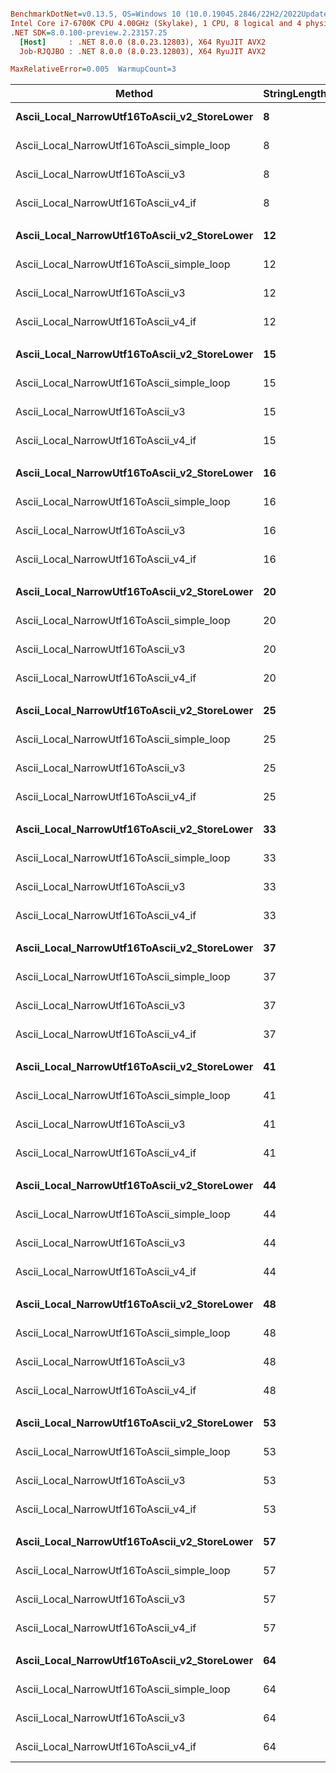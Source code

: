 ``` ini

BenchmarkDotNet=v0.13.5, OS=Windows 10 (10.0.19045.2846/22H2/2022Update)
Intel Core i7-6700K CPU 4.00GHz (Skylake), 1 CPU, 8 logical and 4 physical cores
.NET SDK=8.0.100-preview.2.23157.25
  [Host]     : .NET 8.0.0 (8.0.23.12803), X64 RyuJIT AVX2
  Job-RJQJBO : .NET 8.0.0 (8.0.23.12803), X64 RyuJIT AVX2

MaxRelativeError=0.005  WarmupCount=3  

```
|                                       Method | StringLengthInChars |  Scenario |     Mean |     Error |    StdDev |   Median | Ratio | RatioSD |
|--------------------------------------------- |-------------------- |---------- |---------:|----------:|----------:|---------:|------:|--------:|
| **Ascii_Local_NarrowUtf16ToAscii_v2_StoreLower** |                   **8** | **AsciiOnly** | **4.281 ns** | **0.0079 ns** | **0.0070 ns** | **4.280 ns** |  **1.00** |    **0.00** |
|   Ascii_Local_NarrowUtf16ToAscii_simple_loop |                   8 | AsciiOnly | 3.419 ns | 0.0044 ns | 0.0041 ns | 3.418 ns |  0.80 |    0.00 |
|            Ascii_Local_NarrowUtf16ToAscii_v3 |                   8 | AsciiOnly | 4.928 ns | 0.0318 ns | 0.0435 ns | 4.921 ns |  1.15 |    0.01 |
|         Ascii_Local_NarrowUtf16ToAscii_v4_if |                   8 | AsciiOnly | 4.109 ns | 0.0078 ns | 0.0073 ns | 4.107 ns |  0.96 |    0.00 |
|                                              |                     |           |          |           |           |          |       |         |
| **Ascii_Local_NarrowUtf16ToAscii_v2_StoreLower** |                  **12** | **AsciiOnly** | **4.778 ns** | **0.0065 ns** | **0.0060 ns** | **4.778 ns** |  **1.00** |    **0.00** |
|   Ascii_Local_NarrowUtf16ToAscii_simple_loop |                  12 | AsciiOnly | 4.004 ns | 0.0028 ns | 0.0026 ns | 4.005 ns |  0.84 |    0.00 |
|            Ascii_Local_NarrowUtf16ToAscii_v3 |                  12 | AsciiOnly | 7.243 ns | 0.0333 ns | 0.0311 ns | 7.234 ns |  1.52 |    0.01 |
|         Ascii_Local_NarrowUtf16ToAscii_v4_if |                  12 | AsciiOnly | 4.105 ns | 0.0073 ns | 0.0065 ns | 4.102 ns |  0.86 |    0.00 |
|                                              |                     |           |          |           |           |          |       |         |
| **Ascii_Local_NarrowUtf16ToAscii_v2_StoreLower** |                  **15** | **AsciiOnly** | **5.707 ns** | **0.0028 ns** | **0.0025 ns** | **5.707 ns** |  **1.00** |    **0.00** |
|   Ascii_Local_NarrowUtf16ToAscii_simple_loop |                  15 | AsciiOnly | 4.075 ns | 0.0077 ns | 0.0072 ns | 4.073 ns |  0.71 |    0.00 |
|            Ascii_Local_NarrowUtf16ToAscii_v3 |                  15 | AsciiOnly | 7.357 ns | 0.0084 ns | 0.0074 ns | 7.360 ns |  1.29 |    0.00 |
|         Ascii_Local_NarrowUtf16ToAscii_v4_if |                  15 | AsciiOnly | 4.138 ns | 0.0059 ns | 0.0055 ns | 4.137 ns |  0.73 |    0.00 |
|                                              |                     |           |          |           |           |          |       |         |
| **Ascii_Local_NarrowUtf16ToAscii_v2_StoreLower** |                  **16** | **AsciiOnly** | **5.300 ns** | **0.0051 ns** | **0.0047 ns** | **5.298 ns** |  **1.00** |    **0.00** |
|   Ascii_Local_NarrowUtf16ToAscii_simple_loop |                  16 | AsciiOnly | 4.088 ns | 0.0076 ns | 0.0071 ns | 4.086 ns |  0.77 |    0.00 |
|            Ascii_Local_NarrowUtf16ToAscii_v3 |                  16 | AsciiOnly | 5.365 ns | 0.1145 ns | 0.3037 ns | 5.251 ns |  1.10 |    0.09 |
|         Ascii_Local_NarrowUtf16ToAscii_v4_if |                  16 | AsciiOnly | 4.134 ns | 0.0043 ns | 0.0034 ns | 4.133 ns |  0.78 |    0.00 |
|                                              |                     |           |          |           |           |          |       |         |
| **Ascii_Local_NarrowUtf16ToAscii_v2_StoreLower** |                  **20** | **AsciiOnly** | **5.923 ns** | **0.0139 ns** | **0.0116 ns** | **5.917 ns** |  **1.00** |    **0.00** |
|   Ascii_Local_NarrowUtf16ToAscii_simple_loop |                  20 | AsciiOnly | 4.527 ns | 0.0154 ns | 0.0136 ns | 4.522 ns |  0.76 |    0.00 |
|            Ascii_Local_NarrowUtf16ToAscii_v3 |                  20 | AsciiOnly | 5.299 ns | 0.0326 ns | 0.0375 ns | 5.304 ns |  0.89 |    0.01 |
|         Ascii_Local_NarrowUtf16ToAscii_v4_if |                  20 | AsciiOnly | 4.721 ns | 0.0130 ns | 0.0121 ns | 4.724 ns |  0.80 |    0.00 |
|                                              |                     |           |          |           |           |          |       |         |
| **Ascii_Local_NarrowUtf16ToAscii_v2_StoreLower** |                  **25** | **AsciiOnly** | **6.558 ns** | **0.0124 ns** | **0.0116 ns** | **6.555 ns** |  **1.00** |    **0.00** |
|   Ascii_Local_NarrowUtf16ToAscii_simple_loop |                  25 | AsciiOnly | 5.155 ns | 0.0117 ns | 0.0110 ns | 5.149 ns |  0.79 |    0.00 |
|            Ascii_Local_NarrowUtf16ToAscii_v3 |                  25 | AsciiOnly | 5.663 ns | 0.0111 ns | 0.0098 ns | 5.660 ns |  0.86 |    0.00 |
|         Ascii_Local_NarrowUtf16ToAscii_v4_if |                  25 | AsciiOnly | 4.632 ns | 0.0276 ns | 0.0258 ns | 4.634 ns |  0.71 |    0.00 |
|                                              |                     |           |          |           |           |          |       |         |
| **Ascii_Local_NarrowUtf16ToAscii_v2_StoreLower** |                  **33** | **AsciiOnly** | **6.392 ns** | **0.0074 ns** | **0.0069 ns** | **6.393 ns** |  **1.00** |    **0.00** |
|   Ascii_Local_NarrowUtf16ToAscii_simple_loop |                  33 | AsciiOnly | 5.893 ns | 0.0108 ns | 0.0095 ns | 5.893 ns |  0.92 |    0.00 |
|            Ascii_Local_NarrowUtf16ToAscii_v3 |                  33 | AsciiOnly | 5.598 ns | 0.0341 ns | 0.0319 ns | 5.603 ns |  0.88 |    0.01 |
|         Ascii_Local_NarrowUtf16ToAscii_v4_if |                  33 | AsciiOnly | 4.636 ns | 0.0229 ns | 0.0215 ns | 4.636 ns |  0.73 |    0.00 |
|                                              |                     |           |          |           |           |          |       |         |
| **Ascii_Local_NarrowUtf16ToAscii_v2_StoreLower** |                  **37** | **AsciiOnly** | **7.107 ns** | **0.0091 ns** | **0.0085 ns** | **7.110 ns** |  **1.00** |    **0.00** |
|   Ascii_Local_NarrowUtf16ToAscii_simple_loop |                  37 | AsciiOnly | 5.885 ns | 0.0108 ns | 0.0101 ns | 5.886 ns |  0.83 |    0.00 |
|            Ascii_Local_NarrowUtf16ToAscii_v3 |                  37 | AsciiOnly | 5.542 ns | 0.0323 ns | 0.0287 ns | 5.541 ns |  0.78 |    0.00 |
|         Ascii_Local_NarrowUtf16ToAscii_v4_if |                  37 | AsciiOnly | 4.649 ns | 0.0259 ns | 0.0230 ns | 4.648 ns |  0.65 |    0.00 |
|                                              |                     |           |          |           |           |          |       |         |
| **Ascii_Local_NarrowUtf16ToAscii_v2_StoreLower** |                  **41** | **AsciiOnly** | **7.696 ns** | **0.0162 ns** | **0.0144 ns** | **7.691 ns** |  **1.00** |    **0.00** |
|   Ascii_Local_NarrowUtf16ToAscii_simple_loop |                  41 | AsciiOnly | 6.400 ns | 0.0175 ns | 0.0163 ns | 6.401 ns |  0.83 |    0.00 |
|            Ascii_Local_NarrowUtf16ToAscii_v3 |                  41 | AsciiOnly | 7.582 ns | 0.0219 ns | 0.0194 ns | 7.578 ns |  0.99 |    0.00 |
|         Ascii_Local_NarrowUtf16ToAscii_v4_if |                  41 | AsciiOnly | 4.645 ns | 0.0134 ns | 0.0126 ns | 4.650 ns |  0.60 |    0.00 |
|                                              |                     |           |          |           |           |          |       |         |
| **Ascii_Local_NarrowUtf16ToAscii_v2_StoreLower** |                  **44** | **AsciiOnly** | **7.200 ns** | **0.0172 ns** | **0.0153 ns** | **7.197 ns** |  **1.00** |    **0.00** |
|   Ascii_Local_NarrowUtf16ToAscii_simple_loop |                  44 | AsciiOnly | 6.399 ns | 0.0162 ns | 0.0152 ns | 6.397 ns |  0.89 |    0.00 |
|            Ascii_Local_NarrowUtf16ToAscii_v3 |                  44 | AsciiOnly | 5.880 ns | 0.0310 ns | 0.0290 ns | 5.887 ns |  0.82 |    0.00 |
|         Ascii_Local_NarrowUtf16ToAscii_v4_if |                  44 | AsciiOnly | 4.623 ns | 0.0076 ns | 0.0072 ns | 4.623 ns |  0.64 |    0.00 |
|                                              |                     |           |          |           |           |          |       |         |
| **Ascii_Local_NarrowUtf16ToAscii_v2_StoreLower** |                  **48** | **AsciiOnly** | **7.680 ns** | **0.0081 ns** | **0.0072 ns** | **7.681 ns** |  **1.00** |    **0.00** |
|   Ascii_Local_NarrowUtf16ToAscii_simple_loop |                  48 | AsciiOnly | 6.393 ns | 0.0124 ns | 0.0116 ns | 6.395 ns |  0.83 |    0.00 |
|            Ascii_Local_NarrowUtf16ToAscii_v3 |                  48 | AsciiOnly | 5.840 ns | 0.0079 ns | 0.0074 ns | 5.838 ns |  0.76 |    0.00 |
|         Ascii_Local_NarrowUtf16ToAscii_v4_if |                  48 | AsciiOnly | 4.671 ns | 0.0104 ns | 0.0097 ns | 4.670 ns |  0.61 |    0.00 |
|                                              |                     |           |          |           |           |          |       |         |
| **Ascii_Local_NarrowUtf16ToAscii_v2_StoreLower** |                  **53** | **AsciiOnly** | **7.925 ns** | **0.0187 ns** | **0.0175 ns** | **7.921 ns** |  **1.00** |    **0.00** |
|   Ascii_Local_NarrowUtf16ToAscii_simple_loop |                  53 | AsciiOnly | 8.496 ns | 0.0325 ns | 0.0304 ns | 8.498 ns |  1.07 |    0.00 |
|            Ascii_Local_NarrowUtf16ToAscii_v3 |                  53 | AsciiOnly | 6.488 ns | 0.0362 ns | 0.0496 ns | 6.480 ns |  0.82 |    0.01 |
|         Ascii_Local_NarrowUtf16ToAscii_v4_if |                  53 | AsciiOnly | 7.212 ns | 0.0214 ns | 0.0200 ns | 7.212 ns |  0.91 |    0.00 |
|                                              |                     |           |          |           |           |          |       |         |
| **Ascii_Local_NarrowUtf16ToAscii_v2_StoreLower** |                  **57** | **AsciiOnly** | **8.621 ns** | **0.0229 ns** | **0.0214 ns** | **8.612 ns** |  **1.00** |    **0.00** |
|   Ascii_Local_NarrowUtf16ToAscii_simple_loop |                  57 | AsciiOnly | 7.445 ns | 0.0121 ns | 0.0113 ns | 7.446 ns |  0.86 |    0.00 |
|            Ascii_Local_NarrowUtf16ToAscii_v3 |                  57 | AsciiOnly | 7.979 ns | 0.0450 ns | 0.0441 ns | 7.987 ns |  0.93 |    0.01 |
|         Ascii_Local_NarrowUtf16ToAscii_v4_if |                  57 | AsciiOnly | 7.958 ns | 0.0167 ns | 0.0156 ns | 7.959 ns |  0.92 |    0.00 |
|                                              |                     |           |          |           |           |          |       |         |
| **Ascii_Local_NarrowUtf16ToAscii_v2_StoreLower** |                  **64** | **AsciiOnly** | **9.468 ns** | **0.0126 ns** | **0.0118 ns** | **9.471 ns** |  **1.00** |    **0.00** |
|   Ascii_Local_NarrowUtf16ToAscii_simple_loop |                  64 | AsciiOnly | 7.449 ns | 0.0146 ns | 0.0136 ns | 7.452 ns |  0.79 |    0.00 |
|            Ascii_Local_NarrowUtf16ToAscii_v3 |                  64 | AsciiOnly | 6.962 ns | 0.0423 ns | 0.0453 ns | 6.969 ns |  0.73 |    0.01 |
|         Ascii_Local_NarrowUtf16ToAscii_v4_if |                  64 | AsciiOnly | 7.796 ns | 0.0306 ns | 0.0286 ns | 7.788 ns |  0.82 |    0.00 |
